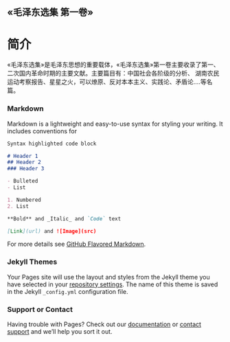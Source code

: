 ## &laquo;毛泽东选集&nbsp;第一卷&raquo;
# 简介

&laquo;毛泽东选集&raquo;是毛泽东思想的重要载体，&laquo;毛泽东选集&raquo;第一卷主要收录了第一、二次国内革命时期的主要文献。主要篇目有：中国社会各阶级的分析、 湖南农民运动考察报告、星星之火，可以燎原、反对本本主义、实践论、矛盾论....等名篇。

### Markdown

Markdown is a lightweight and easy-to-use syntax for styling your writing. It includes conventions for

```markdown
Syntax highlighted code block

# Header 1
## Header 2
### Header 3

- Bulleted
- List

1. Numbered
2. List

**Bold** and _Italic_ and `Code` text

[Link](url) and ![Image](src)
```

For more details see [GitHub Flavored Markdown](https://guides.github.com/features/mastering-markdown/).

### Jekyll Themes

Your Pages site will use the layout and styles from the Jekyll theme you have selected in your [repository settings](https://github.com/liuyy16/liuyy16.github.io/settings). The name of this theme is saved in the Jekyll `_config.yml` configuration file.

### Support or Contact

Having trouble with Pages? Check out our [documentation](https://help.github.com/categories/github-pages-basics/) or [contact support](https://github.com/contact) and we’ll help you sort it out.

